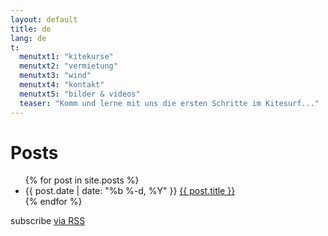 ```yaml
---
layout: default
title: de
lang: de
t:
  menutxt1: "kitekurse"
  menutxt2: "vermietung"
  menutxt3: "wind"
  menutxt4: "kontakt"
  menutxt5: "bilder & videos"
  teaser: "Komm und lerne mit uns die ersten Schritte im Kitesurf..."
---
```


<div class="home">

  <h1>Posts</h1>

  <ul class="posts">
    {% for post in site.posts %}
      <li>
        <span class="post-date">{{ post.date | date: "%b %-d, %Y" }}</span>
        <a class="post-link" href="{{ post.url | prepend: site.baseurl }}">{{ post.title }}</a>
      </li>
    {% endfor %}
  </ul>

  <p class="rss-subscribe">subscribe <a href="{{ "/feed.xml" | prepend: site.baseurl }}">via RSS</a></p>

</div>
